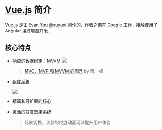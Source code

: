 # [Vue.js][] 简介

  Vue.js 是由 [Evan You @ouyuxi][] 创作的，作者之前在 Google 工作，接触使用了 Angular 进行项目开发，


## 核心特点

* [响应的数据绑定][]：MVVM
  ![](http://vuejs.org.cn/images/mvvm.png)
  > [MVC，MVP 和 MVVM 的图示][] by 阮一峰

* [组件系统][]

   ![](http://vuejs.org.cn/images/components.png)

* 精简和可扩展的核心

* 灵活的过度效果系统

  > 场景切换，流畅的过度动画可以提升用户体验

[Vue.js]: http://vuejs.org.cn/
[响应的数据绑定]: http://vuejs.org.cn/guide/overview.html#响应的数据绑定
[组件系统]: http://vuejs.org.cn/guide/overview.html#组件系统
[MVC，MVP 和 MVVM 的图示]: http://www.ruanyifeng.com/blog/2015/02/mvcmvp_mvvm.html
[Evan You @ouyuxi]: https://twitter.com/youyuxi